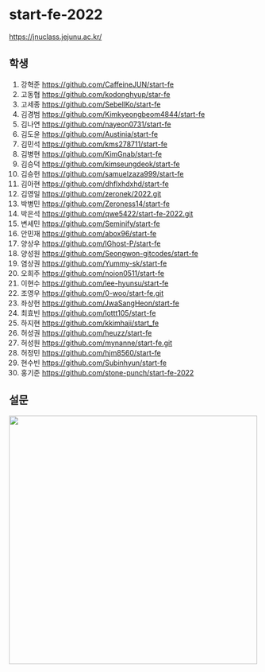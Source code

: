 # start-fe-2022

https://jnuclass.jejunu.ac.kr/

## 학생

1. 강혁준 https://github.com/CaffeineJUN/start-fe
1. 고동협 https://github.com/kodonghyup/star-fe
1. 고세종 https://github.com/SebellKo/start-fe
1. 김경범 https://github.com/Kimkyeongbeom4844/start-fe
1. 김나연 https://github.com/nayeon0731/start-fe
1. 김도윤 https://github.com/Austinia/start-fe
1. 김민석 https://github.com/kms278711/start-fe
1. 김병현 https://github.com/KimGnab/start-fe
1. 김승덕 https://github.com/kimseungdeok/start-fe
1. 김승헌 https://github.com/samuelzaza999/start-fe
1. 김아현 https://github.com/dhflxhdxhd/start-fe
1. 김영일 https://github.com/zeronek/2022.git
1. 박병민 https://github.com/Zeroness14/start-fe
1. 박은석 https://github.com/qwe5422/start-fe-2022.git
1. 변세민 https://github.com/Seminify/start-fe
1. 안민재 https://github.com/abox96/start-fe
1. 양상우 https://github.com/IGhost-P/start-fe
1. 양성원 https://github.com/Seongwon-gitcodes/start-fe
1. 염상권 https://github.com/Yummy-sk/start-fe
1. 오희주 https://github.com/noion0511/start-fe
1. 이현수 https://github.com/lee-hyunsu/start-fe
1. 조영우 https://github.com/0-woo/start-fe.git
1. 좌상헌 https://github.com/JwaSangHeon/start-fe
1. 최효빈 https://github.com/lottt105/start-fe
1. 하지현 https://github.com/kkimhaji/start_fe
1. 허성권 https://github.com/heuzz/start-fe
1. 허성원 https://github.com/mynanne/start-fe.git
1. 허정민 https://github.com/hjm8560/start-fe
1. 현수빈 https://github.com/Subinhyun/start-fe
1. 홍기준 https://github.com/stone-punch/start-fe-2022

## 설문

<img src="https://i.imgur.com/3zpICut.png" width="500">

